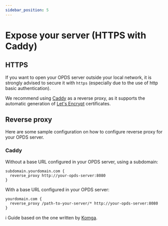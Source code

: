 ```yaml
---
sidebar_position: 5
---
```


# Expose your server (HTTPS with Caddy)

## HTTPS

If you want to open your OPDS server outside your local network, it is strongly advised to secure it with `https` (especially due to the use of http basic authentication).

We recommend using [Caddy](https://caddyserver.com/) as a reverse proxy, as it supports the automatic generation of [Let's Encrypt](https://letsencrypt.org/) certificates.

## Reverse proxy

Here are some sample configuration on how to configure reverse proxy for your OPDS server.

### Caddy

Without a base URL configured in your OPDS server, using a subdomain:

```
subdomain.yourdomain.com {
  reverse_proxy http://your-opds-server:8080
}
```

With a base URL configured in your OPDS server:

```
yourdomain.com {
  reverse_proxy /path-to-your-server/* http://your-opds-server:8080
}
```

ℹ️ Guide based on the one written by [Komga](https://komga.org/docs/installation/https).